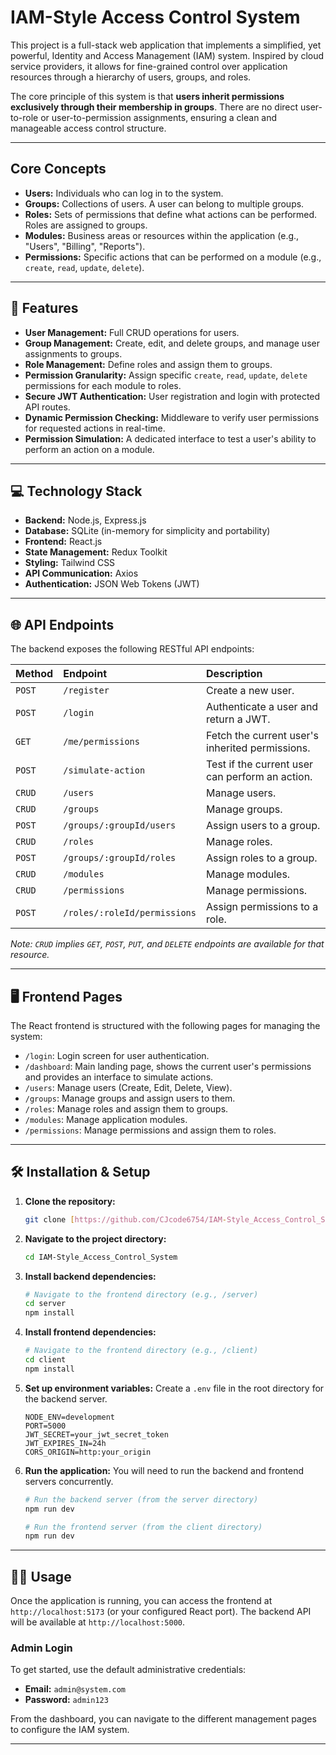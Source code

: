 # IAM-Style Access Control System

This project is a full-stack web application that implements a simplified, yet powerful, Identity and Access Management (IAM) system. Inspired by cloud service providers, it allows for fine-grained control over application resources through a hierarchy of users, groups, and roles.

The core principle of this system is that **users inherit permissions exclusively through their membership in groups**. There are no direct user-to-role or user-to-permission assignments, ensuring a clean and manageable access control structure.

---

## Core Concepts

* **Users:** Individuals who can log in to the system.
* **Groups:** Collections of users. A user can belong to multiple groups.
* **Roles:** Sets of permissions that define what actions can be performed. Roles are assigned to groups.
* **Modules:** Business areas or resources within the application (e.g., "Users", "Billing", "Reports").
* **Permissions:** Specific actions that can be performed on a module (e.g., `create`, `read`, `update`, `delete`).

---

## 🚀 Features

* **User Management:** Full CRUD operations for users.
* **Group Management:** Create, edit, and delete groups, and manage user assignments to groups.
* **Role Management:** Define roles and assign them to groups.
* **Permission Granularity:** Assign specific `create`, `read`, `update`, `delete` permissions for each module to roles.
* **Secure JWT Authentication:** User registration and login with protected API routes.
* **Dynamic Permission Checking:** Middleware to verify user permissions for requested actions in real-time.
* **Permission Simulation:** A dedicated interface to test a user's ability to perform an action on a module.

---

## 💻 Technology Stack

* **Backend:** Node.js, Express.js
* **Database:** SQLite (in-memory for simplicity and portability)
* **Frontend:** React.js
* **State Management:** Redux Toolkit
* **Styling:** Tailwind CSS
* **API Communication:** Axios
* **Authentication:** JSON Web Tokens (JWT)

---

## 🌐 API Endpoints

The backend exposes the following RESTful API endpoints:

| Method | Endpoint                       | Description                                      |
| :----- | :----------------------------- | :----------------------------------------------- |
| `POST` | `/register`                    | Create a new user.                               |
| `POST` | `/login`                       | Authenticate a user and return a JWT.            |
| `GET`  | `/me/permissions`              | Fetch the current user's inherited permissions.  |
| `POST` | `/simulate-action`             | Test if the current user can perform an action.  |
| `CRUD` | `/users`                       | Manage users.                                    |
| `CRUD` | `/groups`                      | Manage groups.                                   |
| `POST` | `/groups/:groupId/users`       | Assign users to a group.                         |
| `CRUD` | `/roles`                       | Manage roles.                                    |
| `POST` | `/groups/:groupId/roles`       | Assign roles to a group.                         |
| `CRUD` | `/modules`                     | Manage modules.                                  |
| `CRUD` | `/permissions`                 | Manage permissions.                              |
| `POST` | `/roles/:roleId/permissions`   | Assign permissions to a role.                    |

*Note: `CRUD` implies `GET`, `POST`, `PUT`, and `DELETE` endpoints are available for that resource.*

---

## 🖥️ Frontend Pages

The React frontend is structured with the following pages for managing the system:

* `/login`: Login screen for user authentication.
* `/dashboard`: Main landing page, shows the current user's permissions and provides an interface to simulate actions.
* `/users`: Manage users (Create, Edit, Delete, View).
* `/groups`: Manage groups and assign users to them.
* `/roles`: Manage roles and assign them to groups.
* `/modules`: Manage application modules.
* `/permissions`: Manage permissions and assign them to roles.

---

## 🛠️ Installation & Setup

1.  **Clone the repository:**
    ```bash
    git clone [https://github.com/CJcode6754/IAM-Style_Access_Control_System.git](https://github.com/CJcode6754/IAM-Style_Access_Control_System.git)
    ```

2.  **Navigate to the project directory:**
    ```bash
    cd IAM-Style_Access_Control_System
    ```

3.  **Install backend dependencies:**
    ```bash
    # Navigate to the frontend directory (e.g., /server)
    cd server
    npm install
    ```

4.  **Install frontend dependencies:**
    ```bash
    # Navigate to the frontend directory (e.g., /client)
    cd client
    npm install
    ```

5.  **Set up environment variables:**
    Create a `.env` file in the root directory for the backend server.
    ```
    NODE_ENV=development
    PORT=5000
    JWT_SECRET=your_jwt_secret_token
    JWT_EXPIRES_IN=24h
    CORS_ORIGIN=http:your_origin
    ```

6.  **Run the application:**
    You will need to run the backend and frontend servers concurrently.
    ```bash
    # Run the backend server (from the server directory)
    npm run dev

    # Run the frontend server (from the client directory)
    npm run dev
    ```

---

## 🧑‍💻 Usage

Once the application is running, you can access the frontend at `http://localhost:5173` (or your configured React port). The backend API will be available at `http://localhost:5000`.

### Admin Login

To get started, use the default administrative credentials:

* **Email:** `admin@system.com`
* **Password:** `admin123`

From the dashboard, you can navigate to the different management pages to configure the IAM system.

---
